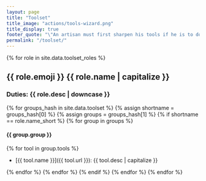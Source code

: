 ```yaml
---
layout: page
title: "Toolset"
title_image: "actions/tools-wizard.png"
title_display: true
footer_quote: "\"An artisan must first sharpen his tools if he is to do his work well.\"---Confucius"
permalink: "/toolset/"
---
```

{% for role in site.data.toolset_roles %}


## {{ role.emoji }} {{ role.name  | capitalize }}
### Duties: {{ role.desc | downcase }}

{% for groups_hash in site.data.toolset %}
{% assign shortname = groups_hash[0] %}
{% assign groups = groups_hash[1] %}
{% if shortname == role.name_short %}
{% for group in groups %}
#### {{ group.group }}
{% for tool in group.tools %}

* [{{ tool.name }}]({{ tool.url }}): {{ tool.desc | capitalize }}

{% endfor %}
{% endfor %}
{% endif %}
{% endfor %}
{% endfor %}